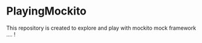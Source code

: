 PlayingMockito
==============

This repository is created to explore and play with mockito mock framework .... !